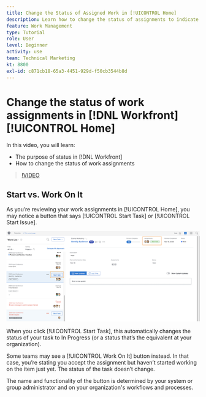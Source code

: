 ```yaml
---
title: Change the Status of Assigned Work in [!UICONTROL Home]
description: Learn how to change the status of assignments to indicate work is in progress from the [!UICONTROL Home] page. Understand why status is important in [!DNL  Workfront].
feature: Work Management
type: Tutorial
role: User
level: Beginner
activity: use
team: Technical Marketing
kt: 8800
exl-id: c871cb18-65a3-4451-929d-f50cb3544b8d
---
```

# Change the status of work assignments in [!DNL Workfront] [!UICONTROL Home]

In this video, you will learn:

* The purpose of status in [!DNL  Workfront]
* How to change the status of work assignments

>[!VIDEO](https://video.tv.adobe.com/v/335101/?quality=12)

## Start vs. Work On It

As you’re reviewing your work assignments in [!UICONTROL Home], you may notice a button that says [!UICONTROL Start Task] or [!UICONTROL Start Issue].

![[!DNL Workfront] [!UICONTROL Home] page where the button says [!UICONTROL Start Task].](assets/worker-fundamentals-1.png)

When you click [!UICONTROL Start Task], this automatically changes the status of your task to In Progress (or a status that’s the equivalent at your organization).

Some teams may see a [!UICONTROL Work On It] button instead. In that case, you’re stating you accept the assignment but haven’t started working on the item just yet. The status of the task doesn’t change.

The name and functionality of the button is determined by your system or group administrator and on your organization's workflows and processes.

<!---
learn more URLs
--->
